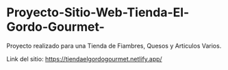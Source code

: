 # Proyecto-Sitio-Web-Tienda-El-Gordo-Gourmet-
Proyecto realizado para una Tienda de Fiambres, Quesos y Articulos Varios.

Link del sitio: https://tiendaelgordogourmet.netlify.app/
